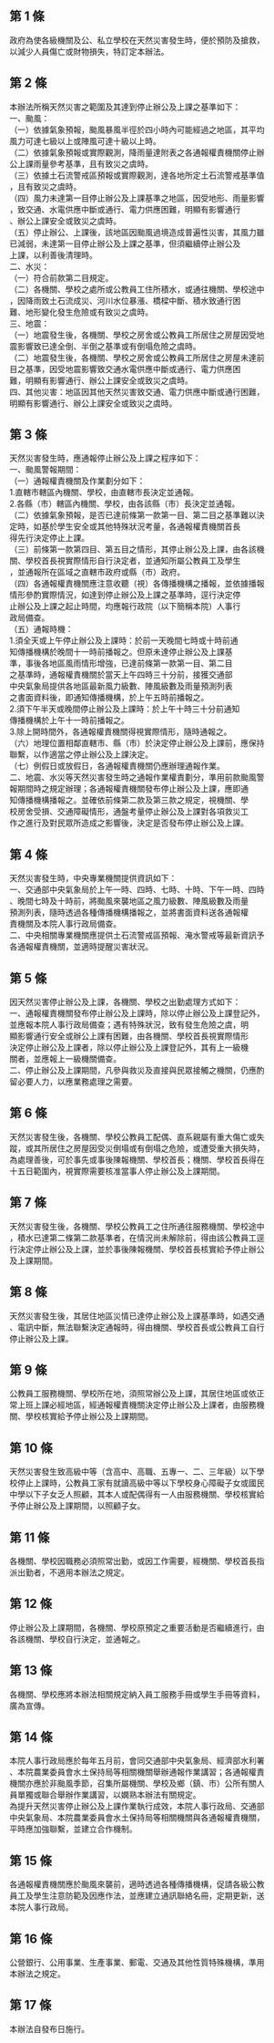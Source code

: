 第 1 條
-------
政府為使各級機關及公、私立學校在天然災害發生時，便於預防及搶救，  
以減少人員傷亡或財物損失，特訂定本辦法。

第 2 條
-------
本辦法所稱天然災害之範圍及其達到停止辦公及上課之基準如下：  
一、颱風：  
（一）依據氣象預報，颱風暴風半徑於四小時內可能經過之地區，其平均  
      風力可達七級以上或陣風可達十級以上時。  
（二）依據氣象預報或實際觀測，降雨量達附表之各通報權責機關停止辦  
      公上課雨量參考基準，且有致災之虞時。  
（三）依據土石流警戒區預報或實際觀測，達各地所定土石流警戒基準值  
      ，且有致災之虞時。  
（四）風力未達第一目停止辦公及上課基準之地區，因受地形、雨量影響  
      ，致交通、水電供應中斷或通行、電力供應困難，明顯有影響通行  
      、辦公上課安全或致災之虞時。  
（五）停止辦公、上課後，該地區因颱風過境造成普遍性災害，其風力雖  
      已減弱，未達第一目停止辦公及上課之基準，但須繼續停止辦公及  
      上課，以利善後清理時。  
二、水災：  
（一）符合前款第二目規定。  
（二）各機關、學校之處所或公教員工住所積水，或通往機關、學校途中  
      ，因降雨致土石流成災、河川水位暴漲、橋樑中斷、積水致通行困  
      難、地形變化發生危險或有致災之虞時。  
三、地震：  
（一）地震發生後，各機關、學校之房舍或公教員工所居住之房屋因受地  
      震影響致已達全倒、半倒之基準或有倒塌危險之虞時。  
（二）地震發生後，各機關、學校之房舍或公教員工所居住之房屋未達前  
      目之基準，因受地震影響致交通水電供應中斷或通行、電力供應困  
      難，明顯有影響通行、辦公上課安全或致災之虞時。  
四、其他災害：地區因其他天然災害致交通、電力供應中斷或通行困難，  
    明顯有影響通行、辦公上課安全或致災之虞時。

第 3 條
-------
天然災害發生時，應通報停止辦公及上課之程序如下：  
一、颱風警報期間：  
（一）通報權責機關及作業劃分如下：  
      1.直轄市轄區內機關、學校，由直轄市長決定並通報。  
      2.各縣（市）轄區內機關、學校，由各該縣（市）長決定並通報。  
（二）依據氣象預報，是否已達前條第一款第一目、第二目之基準難以決  
      定時，如基於學生安全或其他特殊狀況考量，各通報權責機關首長  
      得先行決定停止上課。  
（三）前條第一款第四目、第五目之情形，其停止辦公及上課，由各該機  
      關、學校首長視實際情形自行決定者，並通知所屬公教員工及學生  
      ，並通報所在區域之直轄市政府或縣（市）政府。  
（四）各通報權責機關應注意收聽（視）各傳播機構之播報，並依據播報  
      情形參酌實際情況，如達到停止辦公及上課之基準時，逕行決定停  
      止辦公及上課之起止時間，均應報行政院（以下簡稱本院）人事行  
      政局備查。  
（五）通報時機：  
      1.須全天或上午停止辦公及上課時：於前一天晚間七時或十時前通  
        知傳播機構於晚間十一時前播報之。但原未達停止辦公及上課基  
        準，事後各地區風雨情形增強，已達前條第一款第一目、第二目  
        之基準時，通報權責機關於當天上午四時三十分前，接獲交通部  
        中央氣象局提供各地區最新風力級數、陣風級數及雨量預測列表  
        之書面資料後，即通知傳播機構，於上午五時前播報之。  
      2.須下午半天或晚間停止辦公及上課時：於上午十時三十分前通知  
        傳播機構於上午十一時前播報之。  
      3.除上開時間外，各通報權責機關得視實際情形，隨時通報之。  
（六）地理位置相鄰直轄市、縣（市）於決定停止辦公及上課前，應保持  
      聯繫，以作適當之停止辦公及上課決定。  
（七）例假日或放假日，各通報權責機關仍應辦理通報作業。  
二、地震、水災等天然災害發生時之通報作業權責劃分，準用前款颱風警  
    報期間時之規定辦理；各通報權責機關發布停止辦公及上課，應即通  
    知傳播機構播報之。並確依前條第二款及第三款之規定，視機關、學  
    校房舍受損、交通障礙情形，通盤考量停止辦公及上課對各項救災工  
    作之進行及對民眾所造成之影響後，決定是否發布停止辦公及上課。

第 4 條
-------
天然災害發生時，中央專業機關提供資訊如下：  
一、交通部中央氣象局於上午一時、四時、七時、十時、下午一時、四時  
    、晚間七時及十時前，將颱風來襲地區之風力級數、陣風級數及雨量  
    預測列表，隨時透過各種傳播機構播報之，並將書面資料送各通報權  
    責機關及本院人事行政局備查。  
二、中央相關專業機關應提供土石流警戒區預報、淹水警戒等最新資訊予  
    各通報權責機關，並適時提醒災害狀況。

第 5 條
-------
因天然災害停止辦公及上課，各機關、學校之出勤處理方式如下：  
一、通報權責機關發布停止辦公及上課時，除以停止辦公及上課登記外，  
    並應報本院人事行政局備查；遇有特殊狀況，致有發生危險之虞，明  
    顯影響通行安全或辦公上課有困難，由各機關、學校首長視實際情形  
    決定停止辦公及上課者，除以停止辦公及上課登記外，其有上一級機  
    關者，並應報上一級機關備查。  
二、停止辦公及上課期間，凡參與救災及直接與民眾接觸之機關，仍應酌  
    留必要人力，以應業務處理之需要。

第 6 條
-------
天然災害發生後，各機關、學校公教員工配偶、直系親屬有重大傷亡或失  
蹤，或其所居住之房屋因受災倒塌或有倒塌之危險，或遭受重大損失時，  
為處理善後，可於事先或事後陳報機關、學校首長；機關、學校首長得在  
十五日範圍內，視實際需要核准當事人停止辦公及上課期間。

第 7 條
-------
天然災害發生後，各機關、學校公教員工之住所通往服務機關、學校途中  
，積水已達第二條第二款基準者，在情況尚未解除前，得由該公教員工逕  
行決定停止辦公及上課，並於事後陳報機關、學校首長核實給予停止辦公  
及上課期間。

第 8 條
-------
天然災害發生後，其居住地區災情已達停止辦公及上課基準時，如遇交通  
、電訊中斷，無法聯繫決定通報時，得由機關、學校首長或公教員工自行  
停止辦公及上課。

第 9 條
-------
公教員工服務機關、學校所在地，須照常辦公及上課，其居住地區或依正  
常上班上課必經地區，經通報權責機關決定停止辦公及上課者，由服務機  
關、學校核實給予停止辦公及上課期間。

第 10 條
--------
天然災害發生致高級中等（含高中、高職、五專一、二、三年級）以下學  
校停止上課時，公教員工家有就讀高級中等以下學校身心障礙子女或國民  
中學以下子女乏人照顧，其本人或配偶得有一人由服務機關、學校核實給  
予停止辦公及上課期間，以照顧子女。

第 11 條
--------
各機關、學校因職務必須照常出勤，或因工作需要，經機關、學校首長指  
派出勤者，不適用本辦法之規定。

第 12 條
--------
停止辦公及上課期間，各機關、學校原預定之重要活動是否繼續進行，由  
各該機關、學校自行決定，並通報之。

第 13 條
--------
各機關、學校應將本辦法相關規定納入員工服務手冊或學生手冊等資料，  
廣為宣傳。

第 14 條
--------
本院人事行政局應於每年五月前，會同交通部中央氣象局、經濟部水利署  
、本院農業委員會水土保持局等相關機關舉辦通報作業講習；各通報權責  
機關亦應於非颱風季節，召集所屬機關、學校及鄉（鎮、市）公所有關人  
員單獨或聯合舉辦作業講習，以嫻熟本辦法有關規定。  
為提升天然災害停止辦公及上課作業執行成效，本院人事行政局、交通部  
中央氣象局、本院農業委員會水土保持局等相關機關與各通報權責機關，  
平時應加強聯繫，並建立合作機制。

第 15 條
--------
各通報權責機關應於颱風來襲前，適時透過各種傳播機構，促請各級公教  
員工及學生注意防範及因應作法，並應建立通訊聯絡名冊，定期更新，送  
本院人事行政局。

第 16 條
--------
公營銀行、公用事業、生產事業、郵電、交通及其他性質特殊機構，準用  
本辦法之規定。

第 17 條
--------
本辦法自發布日施行。

